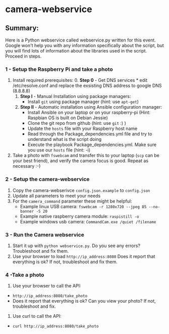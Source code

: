 # camera-webservice

## Summary:
Here is a Python webservice called webservice.py written for this event.  Google won't help you with any information specifically about the script, but you will find lots of information about the libraries used in the script.  Proceed in steps.

### 1 - Setup the Raspberry Pi and take a photo
1. Install required prerequisites:
      0. **Step 0** - Get DNS services
          * edit /etc/resolve.conf and replace the exsisting DNS address to google DNS (8.8.8.8)
      1. **Step I** - Manual Installation using package managers:
          * Install `git` using package manager (hint: use `apt-get`)
      2. **Step II** - Automatic installation using Ansible configuration manager:
          * Install Ansible on your laptop or on your raspberry-pi (Hint: Raspbian OS is built on Debian Jessie)
          * Clone the git repo from github (hint: use `git` :) )
          * Update the `hosts` file with your Raspberry host name
          * Read through the Package_dependencies.yml file and try to understand what is the script doing
          * Execute the playbook Package_dependencies.yml. Make sure you use our `hosts` file (hint: -i)
2. Take a photo with `fswebcam` and transfer this to your laptop (`scp` can be your best friend), and verify the camera focus is good.  Repeat as necessary :-)

### 2 - Setup the camera-webservice
1. Copy the camera-webserivce `config.json.example` to `config.json`
2. Update all parameters to meet your needs
3. For the `camera_command` parameter these might be helpful:
    * Example linux USB camera: `fswebcam -r 1280x720 --jpeg 85 --no-banner -S 20`
    * Example native raspberry camera module: `raspistill -o`
    * Example windows usb camera: `CommandCam.exe /quiet /filename`

### 3 - Run the Camera webservice
1. Start it up with `python webservice.py`.  Do you see any errors? Troubleshoot and fix them.
1. Use your browser to load `http://ip_address:8080`  Does it report that everything is ok?  If not, troubleshoot and fix them.

### 4 -Take a photo
1. Use your browser to call the API:
 * `http://ip_address:8080/take_photo`
 *   Does it report that everything is ok?  Can you view your photo?  If not, troubleshoot and fix.
1. Use curl to call the API:
 * `curl http://ip_address:8080/take_photo`
